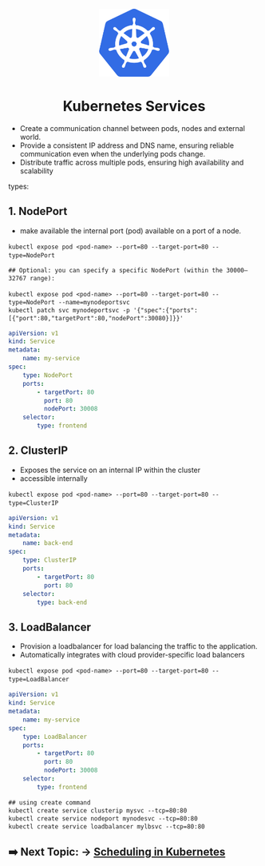 <p align="center">
  <img src="https://raw.githubusercontent.com/kubernetes/kubernetes/master/logo/logo.svg"
       alt="Kubernetes Logo" width="140">
</p>

<h1 align="center">Kubernetes Services</h1>


- Create a communication channel between pods, nodes and external world. 
- Provide a consistent IP address and DNS name, ensuring reliable communication even when the underlying pods change.
- Distribute traffic across multiple pods, ensuring high availability and scalability

types:

## 1. NodePort
- make available the internal port (pod) available on a port of a node.

`kubectl expose pod <pod-name> --port=80 --target-port=80 --type=NodePort`

```
## Optional: you can specify a specific NodePort (within the 30000–32767 range):

kubectl expose pod <pod-name> --port=80 --target-port=80 --type=NodePort --name=mynodeportsvc
kubectl patch svc mynodeportsvc -p '{"spec":{"ports":[{"port":80,"targetPort":80,"nodePort":30080}]}}'
```


```yaml
apiVersion: v1
kind: Service
metadata:
    name: my-service
spec:
    type: NodePort
    ports:
        - targetPort: 80
          port: 80
          nodePort: 30008
    selector:
        type: frontend
```

## 2. ClusterIP
- Exposes the service on an internal IP within the cluster
- accessible internally

`kubectl expose pod <pod-name> --port=80 --target-port=80 --type=ClusterIP`

```yaml
apiVersion: v1
kind: Service
metadata:
    name: back-end
spec:
    type: ClusterIP
    ports:
        - targetPort: 80
          port: 80
    selector:
        type: back-end
```


## 3. LoadBalancer
- Provision a loadbalancer for load balancing the traffic to the application.
- Automatically integrates with cloud provider-specific load balancers

`kubectl expose pod <pod-name> --port=80 --target-port=80 --type=LoadBalancer`

```yaml
apiVersion: v1
kind: Service
metadata:
    name: my-service
spec:
    type: LoadBalancer
    ports:
        - targetPort: 80
          port: 80
          nodePort: 30008
    selector:
        type: frontend
```

```
## using create command
kubectl create service clusterip mysvc --tcp=80:80
kubectl create service nodeport mynodesvc --tcp=80:80
kubectl create service loadbalancer mylbsvc --tcp=80:80

```


## ➡️ **Next Topic:** -> [Scheduling in Kubernetes](../2.%20Scheduling/README.md)